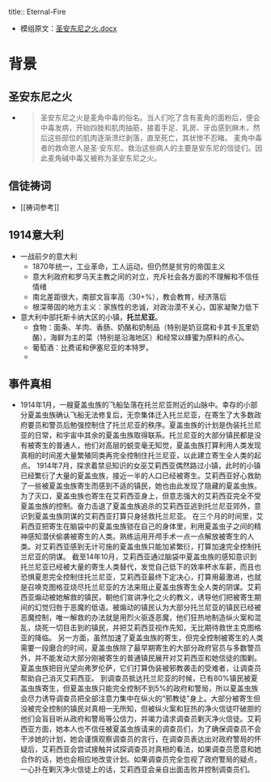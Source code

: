 title:: Eternal-Fire

- 模组原文：[圣安东尼之火.docx](../assets/圣安东尼之火_1630855461593_0.docx)
# 背景
## 圣安东尼之火
-
  > 圣安东尼之火是麦角中毒的俗名。当人们吃了含有麦角的面粉后，便会中毒发病，开始四肢和肌肉抽筋，接着手足、乳房、牙齿感到麻木，然后这些部位的肌肉逐渐溃烂剥落，直至死亡，其状惨不忍睹。 麦角中毒者的救命恩人是圣·安东尼。救治这些病人的主要是安东尼的信徒们。因此麦角碱中毒又被称为圣安东尼之火。
## 信徒祷词
- [[祷词参考]]
## 1914意大利
- 一战前夕的意大利
	- 1870年统一，工业革命，工人运动，但仍然是贫穷的帝国主义
	- 意大利政府和罗马天主教之间的对立，充斥社会各方面的不理解和不信任情绪
	- 南北差距很大，南部文盲率高（30+%），教会教育，经济落后
	- 根深蒂固的地方主义：家族性的忠诚，对政治漠不关心，国家凝聚力低下
- 意大利中部托斯卡纳大区的小镇，**托兰尼亚**。
	- 食物：面条、羊肉、香肠、奶酪和奶制品（特别是奶豆腐和卡其卡瓦里奶酪），海鲜为主的菜（特别是沿海地区）和经常以蜂蜜为原料的点心。
	- 葡萄酒：比费诺和伊塞尼亚的本特罗。
	-
## 事件真相
- 1914年1月，一艘夏盖虫族的飞船坠落在托兰尼亚附近的山脉中。幸存的小部分夏盖虫族确认飞船无法修复后，无奈集体迁入托兰尼亚，在寄生了大多数政府要员和警员后勉强控制住了托兰尼亚的秩序。夏盖虫族的计划是伪装托兰尼亚的日常，和宇宙中其余的夏盖虫族取得联系。托兰尼亚的大部分镇民都是没有被寄生的普通人，他们对高层的蜕变毫无知觉，夏盖虫族打算利用人类发现真相的时间差大量繁殖同类再完全控制住托兰尼亚，以此建立寄生全人类的起点。
  1914年7月，探求着禁忌知识的女巫艾莉西亚偶然路过小镇，此时的小镇已经繁衍了大量的夏盖虫族，接近一半的人口已经被寄生。艾莉西亚好心救助了一些被夏盖虫族寄生而感到不适的镇民，她也由此发现了隐藏的夏盖虫族。为了灭口，夏盖虫族也寄生在艾莉西亚身上，但意志强大的艾莉西亚完全不受夏盖虫族的控制。奋力击退了夏盖虫族追杀的艾莉西亚逃到托兰尼亚郊外，意识到夏盖虫族阴谋的艾莉西亚打算只身拯救托兰尼亚。
  在三个月的时间里，艾莉西亚把寄生在脑袋中的夏盖虫族锁在自己的身体里，利用夏盖虫子之间的精神感知潜伏偷袭被寄生的人类。熟练运用开颅手术一点一点解放被寄生的人类。对艾莉西亚感到无计可施的夏盖虫族只能加紧繁衍，打算加速完全控制托兰尼亚的阴谋。
  截至14年10月，艾莉西亚通过脑袋中夏盖虫族的感知意识到托兰尼亚已经被大量的寄生人类替代，发觉自己低下的效率杯水车薪，而且也恐惧夏恩完全控制住托兰尼亚，艾莉西亚最终下定决心，打算用最激进，也就是召唤克图格亚烧尽托兰尼亚的方法来阻止夏盖虫族寄生全人类的阴谋。艾莉西亚煽动被她解救的镇民，朝他们宣讲净化之火的教义，诱导他们把被寄生期间的幻觉归咎于恶魔的低语。被煽动的镇民认为大部分托兰尼亚的镇民已经被恶魔控制，唯一解救的办法就是用烈火驱逐恶魔，他们狂热地制造纵火案和混乱，烧死一切目击到的镇民，并把艾莉西亚视作先知，无比期待救世主克图格亚的降临。
  另一方面，虽然加速了夏盖虫族的寄生，但完全控制被寄生的人类需要一段磨合的时间，夏盖虫族除了最早期寄生的大部分政府官员与多数警员外，并不能发动大部分刚被寄生的普通镇民展开对艾莉西亚和她信徒的围剿。夏盖虫族把目光望向弗罗伦萨，它们打算伪装被邪教袭击的受难者，让调查员帮助自己消灭艾莉西亚。
  到调查员抵达托兰尼亚的时候，已有80%镇民被夏盖虫族寄生，但夏盖虫族只能完全控制不到5%的政府和警局，所以夏盖虫族会尽力诱导调查员把全部注意力集中在纵火的“邪教徒”身上。大部分被寄生但没被完全控制的镇民对真相一无所知，但被纵火案和狂热的净火信徒吓破胆的他们会盲目听从政府和警局等公信力，并竭力请求调查员剿灭净火信徒。艾莉西亚方面，她本人也不信任被夏盖虫族请来的调查员们，为了确保调查员不会干涉她的计划，她会谨慎观察调查员的言行，在调查员表达出对政府警局的怀疑后，艾莉西亚会尝试接触并试探调查员对真相的看法，如果调查员愿意和她合作的话，她也会相应地改变计划。如果调查员完全忽视了政府警局的疑点，一心扑在剿灭净火信徒上的话，艾莉西亚会亲自出面击败并控制调查员们。